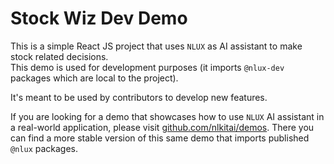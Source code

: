 # Stock Wiz Dev Demo

This is a simple React JS project that uses `NLUX` as AI assistant to make stock related decisions.  
This demo is used for development purposes (it imports `@nlux-dev` packages which are local to the project).

It's meant to be used by contributors to develop new features.

If you are looking for a demo that showcases how to use `NLUX` AI assistant in a real-world application, please visit
[github.com/nlkitai/demos](https://github.com/nlkitai/demos/tree/latest/context-aware-conversations/stock-wiz).
There you can find a more stable version of this same demo that imports published `@nlux` packages.
